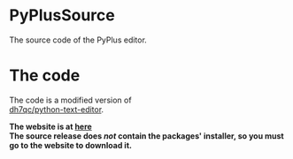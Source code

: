 # PyPlusSource
The source code of the PyPlus editor.  
  
# The code  
The code is a modified version of  
[dh7qc/python-text-editor](https://www.github.com/dh7qc/python-text-editor).
  
**The website is at [here](http://zcg-coder.github.io/PyPlusWeb)**  
**The source release does *not* contain the packages' installer, so you must go to the website to download it.**  
